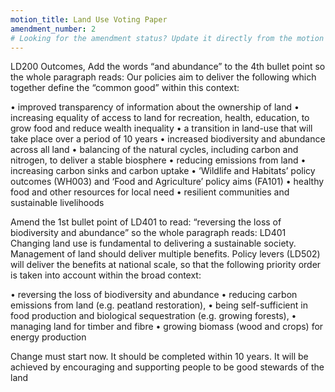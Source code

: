 ```yaml
---
motion_title: Land Use Voting Paper
amendment_number: 2
# Looking for the amendment status? Update it directly from the motion page!
---
```


LD200 Outcomes, Add the words “and abundance” to the 4th bullet point so the whole paragraph reads:
Our policies aim to deliver the following which together define the “common good” within this context:

• improved transparency of information about the ownership of land
• increasing equality of access to land for recreation, health, education, to grow food and reduce wealth inequality
• a transition in land-use that will take place over a period of 10 years
• increased biodiversity and abundance across all land
• balancing of the natural cycles, including carbon and nitrogen, to deliver a stable biosphere
• reducing emissions from land
• increasing carbon sinks and carbon uptake
• ‘Wildlife and Habitats’ policy outcomes (WH003) and ‘Food and Agriculture’ policy aims (FA101)
• healthy food and other resources for local need
• resilient communities and sustainable livelihoods

Amend the 1st bullet point of LD401 to read:
“reversing the loss of biodiversity and abundance” so the whole paragraph reads: LD401 Changing land use is fundamental to delivering a sustainable society. Management of land should deliver multiple benefits. Policy levers (LD502) will deliver the benefits at national scale, so that the following priority order is taken into account within the broad context:

• reversing the loss of biodiversity and abundance
• reducing carbon emissions from land (e.g. peatland restoration),
• being self-sufficient in food production and biological sequestration (e.g. growing forests),
• managing land for timber and fibre
• growing biomass (wood and crops) for energy production

Change must start now. It should be completed within 10 years. It will be achieved by encouraging and supporting people to be good stewards of the land
